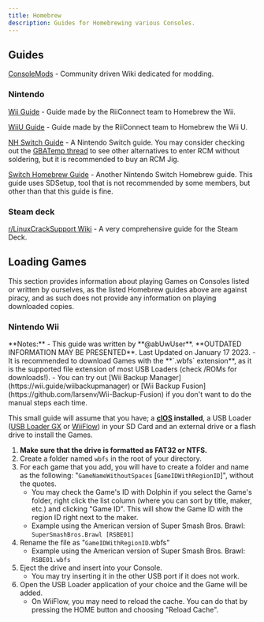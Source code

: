 ```yaml
---
title: Homebrew
description: Guides for Homebrewing various Consoles.
---
```


<h2>Guides</h2>

[ConsoleMods](https://consolemods.org/) - Community driven Wiki dedicated for modding.

### Nintendo

[Wii Guide](https://wii.guide) - Guide made by the RiiConnect team to Homebrew the Wii.

[WiiU Guide](https://wiiu.hacks.guide/) - Guide made by the RiiConnect team to Homebrew the Wii U.

[NH Switch Guide](https://nh-server.github.io/switch-guide/) - A Nintendo Switch guide. You may consider checking out the [GBATemp thread](https://gbatemp.net/threads/the-ultimate-list-of-mods-to-enter-rcm.502145/) to see other alternatives to enter RCM without soldering, but it is recommended to buy an RCM Jig.

[Switch Homebrew Guide](https://switch.homebrew.guide/) - Another Nintendo Switch Homebrew guide. This guide uses SDSetup, tool that is not recommended by some members, but other than that this guide is fine.

### Steam deck
[r/LinuxCrackSupport Wiki](https://www.reddit.com/r/LinuxCrackSupport/wiki/index/steamdeck/) - A very comprehensive guide for the Steam Deck.

## Loading Games
This section provides information about playing Games on Consoles listed or written by ourselves, as the listed Homebrew guides above are against piracy, and as such does not provide any information on playing downloaded copies.

<h3>Nintendo Wii</h3>
**Notes:**
- This guide was written by **@abUwUser**. **OUTDATED INFORMATION MAY BE PRESENTED**. Last Updated on January 17 2023.
- It is recommended to download Games with the **`.wbfs` extension**, as it is the supported file extension of most USB Loaders (check /ROMs for downloads!). 
- You can try out [Wii Backup Manager](https://wii.guide/wiibackupmanager) or [Wii Backup Fusion](https://github.com/larsenv/Wii-Backup-Fusion) if you don't want to do the manual steps each time.

This small guide will assume that you have; a **[cIOS](https://wii.guide/cios) installed**, a USB Loader ([USB Loader GX](https://wii.guide/usbloadergx) or [WiiFlow](https://wii.guide/wiiflow)) in your SD Card and an external drive or a flash drive to install the Games.

1. **Make sure that the drive is formatted as FAT32 or NTFS.**
2. Create a folder named `wbfs` in the root of your directory.
3. For each game that you add, you will have to create a folder and name as the following: "`GameNameWithoutSpaces` [`GameIDWithRegionID`]", without the quotes.
    - You may check the Game's ID with Dolphin if you select the Game's folder, right click the list column (where you can sort by title, maker, etc.) and clicking "Game ID". This will show the Game ID with the region ID right next to the maker.
    - Example using the American version of Super Smash Bros. Brawl: `SuperSmashBros.Brawl [RSBE01]`
4. Rename the file as "`GameIDWithRegionID`.wbfs"
    - Example using the American version of Super Smash Bros. Brawl: `RSBE01.wbfs`
5. Eject the drive and insert into your Console.
    - You may try inserting it in the other USB port if it does not work.
6. Open the USB Loader application of your choice and the Game will be added.
    - On WiiFlow, you may need to reload the cache. You can do that by pressing the HOME button and choosing "Reload Cache".
